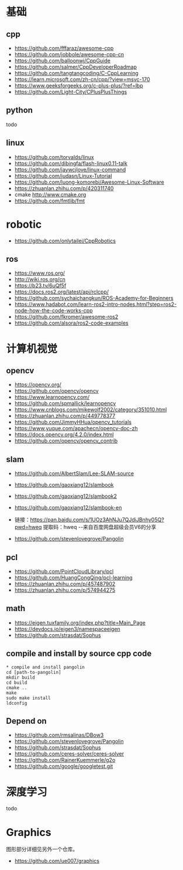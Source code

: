 # 基础
## cpp

- https://github.com/fffaraz/awesome-cpp
- https://github.com/jobbole/awesome-cpp-cn
- https://github.com/balloonwj/CppGuide 
- https://github.com/salmer/CppDeveloperRoadmap
- https://github.com/tangtangcoding/C-CppLearning
- https://learn.microsoft.com/zh-cn/cpp/?view=msvc-170
- https://www.geeksforgeeks.org/c-plus-plus/?ref=lbp
- https://github.com/Light-City/CPlusPlusThings

## python
todo

## linux
- https://github.com/torvalds/linux
- https://github.com/dibingfa/flash-linux0.11-talk
- https://github.com/jaywcjlove/linux-command
- https://github.com/judasn/Linux-Tutorial
- https://github.com/luong-komorebi/Awesome-Linux-Software
- https://zhuanlan.zhihu.com/p/420311740
- cmake http://www.cmake.org
- https://github.com/fmtlib/fmt


# robotic
- https://github.com/onlytailei/CppRobotics

## ros
- https://www.ros.org/
- http://wiki.ros.org/cn
- https://b23.tv/6uQf5f
- https://docs.ros2.org/latest/api/rclcpp/
- https://github.com/sychaichangkun/ROS-Academy-for-Beginners
- https://www.hadabot.com/learn-ros2-intro-nodes.html?step=ros2-node-how-the-code-works-cpp
- https://github.com/fkromer/awesome-ros2
- https://github.com/alsora/ros2-code-examples


# 计算机视觉
## opencv
- https://opencv.org/
- https://github.com/opencv/opencv
- https://www.learnopencv.com/
- https://github.com/spmallick/learnopencv
- https://www.cnblogs.com/mikewolf2002/category/351010.html
- https://zhuanlan.zhihu.com/p/449778377
- https://github.com/JimmyHHua/opencv_tutorials
- https://www.yuque.com/apachecn/opencv-doc-zh
- https://docs.opencv.org/4.2.0/index.html
- https://github.com/opencv/opencv_contrib

## slam
- https://github.com/AlbertSlam/Lee-SLAM-source
- https://github.com/gaoxiang12/slambook
- https://github.com/gaoxiang12/slambook2
- https://github.com/gaoxiang12/slambook-en
- 链接：https://pan.baidu.com/s/1UOz3AhNJu7QJdiJBnhy05Q?pwd=hweq 
提取码：hweq 
--来自百度网盘超级会员V6的分享

- https://github.com/stevenlovegrove/Pangolin


##  pcl

- https://github.com/PointCloudLibrary/pcl
- https://github.com/HuangCongQing/pcl-learning
- https://zhuanlan.zhihu.com/p/457487902
- https://zhuanlan.zhihu.com/p/574944275

## math
- https://eigen.tuxfamily.org/index.php?title=Main_Page 
- https://devdocs.io/eigen3/namespaceeigen
- https://github.com/strasdat/Sophus


## compile and install by source cpp code 
```
* compile and install pangolin
cd [path-to-pangolin]
mkdir build
cd build
cmake ..
make 
sudo make install 
ldconfig
```

## Depend on
- https://github.com/rmsalinas/DBow3
- https://github.com/stevenlovegrove/Pangolin
- https://github.com/strasdat/Sophus
- https://github.com/ceres-solver/ceres-solver
- https://github.com/RainerKuemmerle/g2o
- https://github.com/google/googletest.git



# 深度学习
todo
# Graphics
图形部分详细见另外一个仓库。
- https://github.com/ue007/graphics


